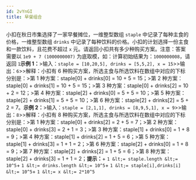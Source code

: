 ```yaml
---
id: 2vYnGI
title: 早餐组合
---
```

小扣在秋日市集选择了一家早餐摊位，一维整型数组 `staple` 中记录了每种主食的价格，一维整型数组 `drinks` 中记录了每种饮料的价格。小扣的计划选择一份主食和一款饮料，且花费不超过 `x` 元。请返回小扣共有多少种购买方案。注意：答案需要以 `1e9 + 7 (1000000007)` 为底取模，如：计算初始结果为：`1000000008`，请返回 `1`**示例 1：**&gt;输入：`staple = [10,20,5], drinks = [5,5,2], x = 15`&gt;&gt;输出：`6`&gt;&gt;解释：小扣有 6 种购买方案，所选主食与所选饮料在数组中对应的下标分别是：&gt;第 1 种方案：staple[0] + drinks[0] = 10 + 5 = 15；&gt;第 2 种方案：staple[0] + drinks[1] = 10 + 5 = 15；&gt;第 3 种方案：staple[0] + drinks[2] = 10 + 2 = 12；&gt;第 4 种方案：staple[2] + drinks[0] = 5 + 5 = 10；&gt;第 5 种方案：staple[2] + drinks[1] = 5 + 5 = 10；&gt;第 6 种方案：staple[2] + drinks[2] = 5 + 2 = 7。**示例 2：**&gt;输入：`staple = [2,1,1], drinks = [8,9,5,1], x = 9`&gt;&gt;输出：`8`&gt;&gt;解释：小扣有 8 种购买方案，所选主食与所选饮料在数组中对应的下标分别是：&gt;第 1 种方案：staple[0] + drinks[2] = 2 + 5 = 7；&gt;第 2 种方案：staple[0] + drinks[3] = 2 + 1 = 3；&gt;第 3 种方案：staple[1] + drinks[0] = 1 + 8 = 9；&gt;第 4 种方案：staple[1] + drinks[2] = 1 + 5 = 6；&gt;第 5 种方案：staple[1] + drinks[3] = 1 + 1 = 2；&gt;第 6 种方案：staple[2] + drinks[0] = 1 + 8 = 9；&gt;第 7 种方案：staple[2] + drinks[2] = 1 + 5 = 6；&gt;第 8 种方案：staple[2] + drinks[3] = 1 + 1 = 2；**提示：**+ `1 &lt;= staple.length &lt;= 10^5`+ `1 &lt;= drinks.length &lt;= 10^5`+ `1 &lt;= staple[i],drinks[i] &lt;= 10^5`+ `1 &lt;= x &lt;= 2*10^5`